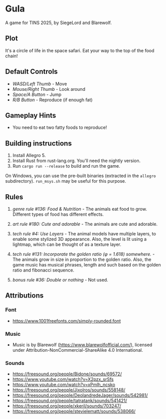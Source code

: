 # Gula

A game for TINS 2025, by SiegeLord and Blarewolf.

## Plot

It's a circle of life in the space safari. Eat your way to the top of the food
chain!

## Default Controls

- *WASD/Left Thumb* - Move
- *Mouse/Right Thumb* - Look around
- *Space/A Button* - Jump
- *R/B Button* - Reproduce (if enough fat)

## Gameplay Hints

- You need to eat two fatty foods to reproduce!

## Building instructions

1. Install Allegro 5.
2. Install Rust from rust-lang.org. You'll need the nightly version.
3. Run `cargo run --release` to build and run the game.

On Windows, you can use the pre-built binaries (extracted in the `allegro`
subdirectory). `run_msys.sh` may be useful for this purpose.

## Rules

1. *genre rule #136: Food & Nutrition* - The animals eat food to grow.
   Different types of food has different effects.

2. *art rule #180: Cute and adorable* - The animals are cute and adorable.

3. *tech rule #4: Use Layers* - The animal models have multiple layers, to
   enable some stylized 3D appearance. Also, the level is lit using a lightmap,
   which can be thought of as a texture layer.

4. *tech rule #131: Incorporate the golden ratio (φ = 1.618) somewhere.* - The
   animals grow in size in proportion to the golden ratio. Also, the game music
   has musical phrases, length and such based on the golden ratio and fibonacci
   sequence.

5. *bonus rule #36: Double or nothing* - Not used.

## Attributions

### Font

- https://www.1001freefonts.com/simply-rounded.font

### Music

- Music is by Blarewolf (https://www.blarewolfofficial.com/),
  licensed under Attribution-NonCommercial-ShareAlike 4.0 International.

### Sounds

- https://freesound.org/people/Bidone/sounds/69572/
- https://www.youtube.com/watch?v=X2pzx_srSfs
- https://www.youtube.com/watch?v=xPmlh_ncsko
- https://freesound.org/people/Jixolros/sounds/558148/
- https://freesound.org/people/DeolandredeJager/sounds/542981/
- https://freesound.org/people/tatratank/sounds/541421/ 
- https://freesound.org/people/xkeril/sounds/703247/
- https://freesound.org/people/stevielematt/sounds/538066/

